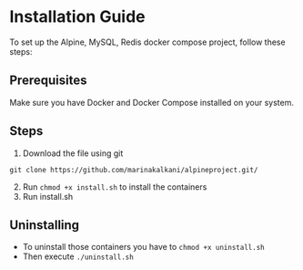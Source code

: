 # Installation Guide

To set up the Alpine, MySQL, Redis docker compose project, follow these steps:

## Prerequisites

Make sure you have Docker and Docker Compose installed on your system.

## Steps
1. Download the file using git

`git clone https://github.com/marinakalkani/alpineproject.git/`

2. Run `chmod +x install.sh` to install the containers
3. Run install.sh

## Uninstalling
- To uninstall those containers you have to `chmod +x uninstall.sh`
- Then execute `./uninstall.sh`
